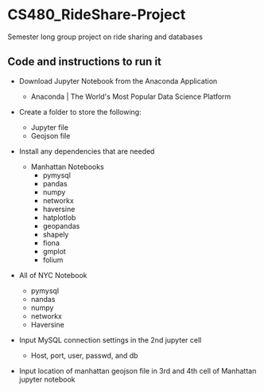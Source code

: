 # CS480_RideShare-Project
Semester long group project on ride sharing and databases


## Code and instructions to run it

- Download Jupyter Notebook from the Anaconda Application
  - Anaconda | The World's Most Popular Data Science Platform
- Create a folder to store the following:
  - Jupyter file
  - Geojson file
- Install any dependencies that are needed
  - Manhattan Notebooks
    - pymysql
    - pandas
    - numpy
    - networkx
    - haversine
    - hatplotlob
    - geopandas
    - shapely
    - fiona
    - gmplot
    - folium

- All of NYC Notebook
  - pymysql
  - nandas
  - numpy
  - networkx
  - Haversine
- Input MySQL connection settings in the 2nd jupyter cell
  - Host, port, user, passwd, and db
- Input location of manhattan geojson file in 3rd and 4th cell of Manhattan jupyter notebook

